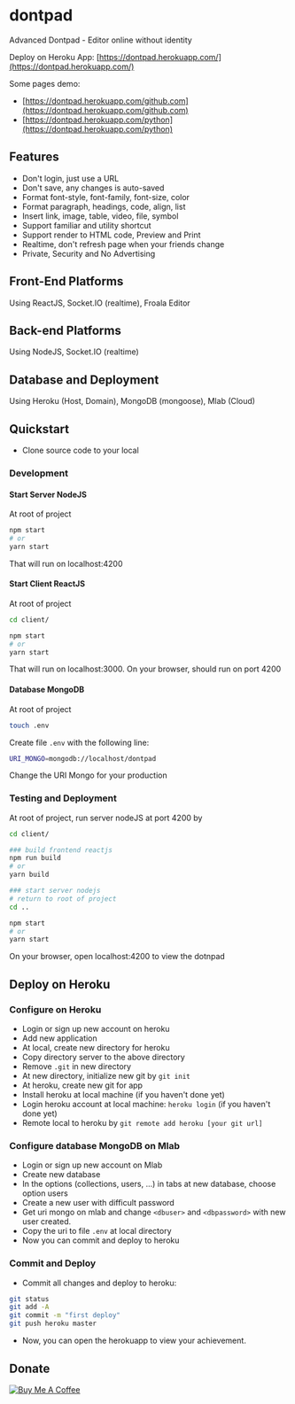 # dontpad
Advanced Dontpad - Editor online without identity


Deploy on Heroku App: [https://dontpad.herokuapp.com/](https://dontpad.herokuapp.com/)

Some pages demo:
+ [https://dontpad.herokuapp.com/github.com](https://dontpad.herokuapp.com/github.com)
+ [https://dontpad.herokuapp.com/python](https://dontpad.herokuapp.com/python)


## Features
+ Don't login, just use a URL
+ Don't save, any changes is auto-saved
+ Format font-style, font-family, font-size, color
+ Format paragraph, headings, code, align, list
+ Insert link, image, table, video, file, symbol
+ Support familiar and utility shortcut
+ Support render to HTML code, Preview and Print
+ Realtime, don't refresh page when your friends change
+ Private, Security and No Advertising


## Front-End Platforms
Using ReactJS, Socket.IO (realtime), Froala Editor

## Back-end Platforms
Using NodeJS, Socket.IO (realtime)

## Database and Deployment
Using Heroku (Host, Domain), MongoDB (mongoose), Mlab (Cloud)

## Quickstart
+ Clone source code to your local

### Development

#### Start Server NodeJS
At root of project
```bash
npm start
# or
yarn start
```
That will run on localhost:4200

#### Start Client ReactJS
At root of project
```bash
cd client/

npm start
# or
yarn start
```
That will run on localhost:3000. On your browser, should run on port 4200


#### Database MongoDB
At root of project
```bash
touch .env
```
Create file `.env` with the following line:
```bash
URI_MONGO=mongodb://localhost/dontpad
```
Change the URI Mongo for your production


### Testing and Deployment
At root of project, run server nodeJS at port 4200 by
```bash
cd client/

### build frontend reactjs
npm run build
# or
yarn build

### start server nodejs
# return to root of project
cd ..

npm start
# or 
yarn start
```
On your browser, open localhost:4200 to view the dotnpad


## Deploy on Heroku
### Configure on Heroku
+ Login or sign up new account on heroku
+ Add new application
+ At local, create new directory for heroku
+ Copy directory server to the above directory
+ Remove `.git` in new directory
+ At new directory, initialize new git by `git init`
+ At heroku, create new git for app
+ Install heroku at local machine (if you haven't done yet)
+ Login heroku account at local machine: `heroku login` (if you haven't done yet)
+ Remote local to heroku by `git remote add heroku [your git url]`

### Configure database MongoDB on Mlab
+ Login or sign up new account on Mlab
+ Create new database
+ In the options (collections, users, ...) in tabs at new database, choose option users 
+ Create a new user with difficult password
+ Get uri mongo on mlab and change `<dbuser>` and `<dbpassword>` with new user created.
+ Copy the uri to file `.env` at local directory
+ Now you can commit and deploy to heroku

### Commit and Deploy
+ Commit all changes and deploy to heroku:
```bash
git status
git add -A
git commit -m "first deploy"
git push heroku master
```
+ Now, you can open the herokuapp to view your achievement.

## Donate

<a href="https://www.buymeacoffee.com/harisk" target="_blank"><img src="https://www.buymeacoffee.com/assets/img/custom_images/orange_img.png" alt="Buy Me A Coffee" style="height: auto !important;width: auto !important;" ></a>
